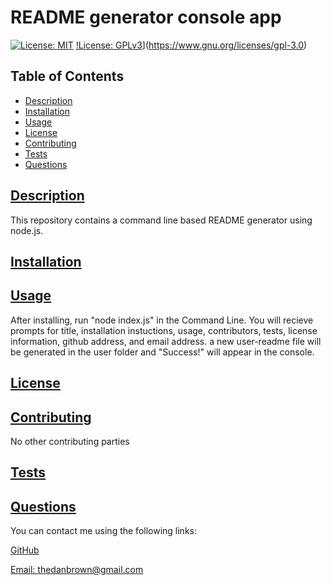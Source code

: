 <!-- Description, Table of Contents, Installation, Usage, License, Contributing, Tests, and Questions
WHEN I enter my project title
GIVEN a command-line application that accepts user input
WHEN I am prompted for information about my application repository
THEN a high-quality, professional README.md is generated with the title of my project and sections entitled Description, Table of Contents, Installation, Usage, License, Contributing, Tests, and Questions
WHEN I enter my project title
THEN this is displayed as the title of the README
WHEN I enter a description, installation instructions, usage information, contribution guidelines, and test instructions
THEN this information is added to the sections of the README entitled Description, Installation, Usage, Contributing, and Tests
WHEN I choose a license for my application from a list of options
THEN a badge for that license is added near the top of the README and a notice is added to the section of the README entitled License that explains which license the application is covered under
WHEN I enter my GitHub username
THEN this is added to the section of the README entitled Questions, with a link to my GitHub profile
WHEN I enter my email address
THEN this is added to the section of the README entitled Questions, with instructions on how to reach me with additional questions
WHEN I click on the links in the Table of Contents
THEN I am taken to the corresponding section of the README -->



  # README generator console app
  
  [![License: MIT](https://img.shields.io/badge/License-MIT-yellow.svg)](https://opensource.org/licenses/MIT)
  [!License: GPLv3](https://img.shields.io/badge/License-GPLv3-blue.svg)](https://www.gnu.org/licenses/gpl-3.0)
  
  ## Table of Contents
  * [Description](#description)
  * [Installation](#installation)
  * [Usage](#usage)
  * [License](#license)
  * [Contributing](#contributing)
  * [Tests](#tests)
  * [Questions](#questions)
  
  ## [Description](#table-of-contents)

  This repository contains a command line based README generator using node.js.

  ## [Installation](#table-of-contents)

  ## [Usage](#table-of-contents)

  After installing, run "node index.js" in the Command Line. You will recieve prompts for title, installation instuctions, usage, contributors, tests, license information, github address, and email address. a new user-readme file will be generated in the user folder and "Success!" will appear in the console. 
  
  ## [License](#table-of-contents)

  ## [Contributing](#table-of-contents)
  No other contributing parties
    
  ## [Tests](#table-of-contents)    

  ## [Questions](#table-of-contents)

  You can contact me using the following links:

  [GitHub](https://github.com/Thedanbrown)

  [Email: thedanbrown@gmail.com](mailto:thedanbrown@gmail.com)
